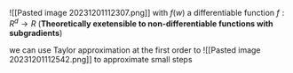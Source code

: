![[Pasted image 20231201112307.png]]
with $f(w)$ a differentiable function $f:R^{d}\rightarrow R$ (**Theoretically exetensible to non-differentiable functions with subgradients**)

we can use Taylor approximation at the first order to 
![[Pasted image 20231201112542.png]]
to approximate small steps 

